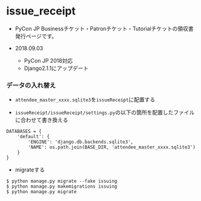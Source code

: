 # issue_receipt

* PyCon JP Businessチケット・Patronチケット・Tutorialチケットの領収書発行ページです。

* 2018.09.03
  - PyCon JP 2018対応
  - Django2.1.1にアップデート

### データの入れ替え

- `attendee_master_xxxx.sqlite3`を`issueReceipt`に配置する

- `issueReceipt/issueReceipt/settings.py`の以下の箇所を配置したファイルに合わせて書き換える

```
DATABASES = {
    'default': {
        'ENGINE': 'django.db.backends.sqlite3',
        'NAME': os.path.join(BASE_DIR, 'attendee_master_xxxx.sqlite3')
    }
}
```
  
- migrateする

```
$ python manage.py migrate --fake issuing
$ python manage.py makemigrations issuing
$ python manage.py migrate
```
